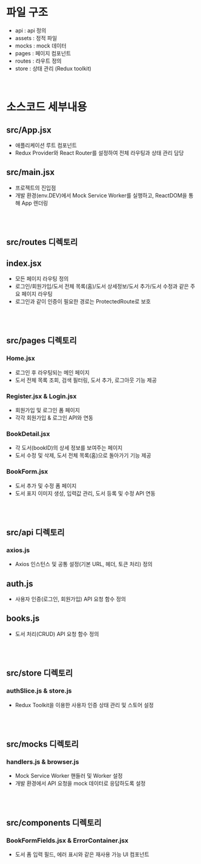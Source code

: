 # 파일 구조

- api : api 정의
- assets : 정적 파일
- mocks : mock 데이터
- pages : 페이지 컴포넌트
- routes : 라우트 정의
- store : 상태 관리 (Redux toolkit)   
</br>

# 소스코드 세부내용

## src/App.jsx
- 애플리케이션 루트 컴포넌트
- Redux Provider와 React Router를 설정하여 전체 라우팅과 상태 관리 담당

## src/main.jsx
- 프로젝트의 진입점
- 개발 환경(env.DEV)에서 Mock Service Worker를 실행하고, ReactDOM을 통해 App 렌더링
</br>
</br>

## src/routes 디렉토리

## index.jsx
- 모든 페이지 라우팅 정의
- 로그인/회원가입/도서 전체 목록(홈)/도서 상세정보/도서 추가/도서 수정과 같은 주요 페이지 라우팅
- 로그인과 같이 인증이 필요한 경로는 ProtectedRoute로 보호
</br>
</br>

## src/pages 디렉토리

### Home.jsx
- 로그인 후 라우팅되는 메인 페이지
- 도서 전체 목록 조회, 검색 필터링, 도서 추가, 로그아웃 기능 제공

### Register.jsx & Login.jsx 
- 회원가입 및 로그인 폼 페이지
- 각각 회원가입 & 로그인 API와 연동

### BookDetail.jsx
- 각 도서(bookID)의 상세 정보를 보여주는 페이지
- 도서 수정 및 삭제, 도서 전체 목록(홈)으로 돌아가기 기능 제공

### BookForm.jsx
- 도서 추가 및 수정 폼 페이지
- 도서 표지 이미지 생성, 입력값 관리, 도서 등록 및 수정 API 연동
</br>
</br>

## src/api 디렉토리

### axios.js
- Axios 인스턴스 및 공통 설정(기본 URL, 헤더, 토큰 처리) 정의

## auth.js
- 사용자 인증(로그인, 회원가입) API 요청 함수 정의

## books.js
- 도서 처리(CRUD) API 요청 함수 정의
</br>
</br>

## src/store 디렉토리

### authSlice.js & store.js
- Redux Toolkit을 이용한 사용자 인증 상태 관리 및 스토어 설정
</br>
</br>

## src/mocks 디렉토리

### handlers.js & browser.js
- Mock Service Worker 핸들러 및 Worker 설정
- 개발 환경에서 API 요청을 mock 데이터로 응답하도록 설정
</br>
</br>

## src/components 디렉토리  

### BookFormFields.jsx & ErrorContainer.jsx
- 도서 폼 입력 필드, 에러 표시와 같은 재사용 가능 UI 컴포넌트